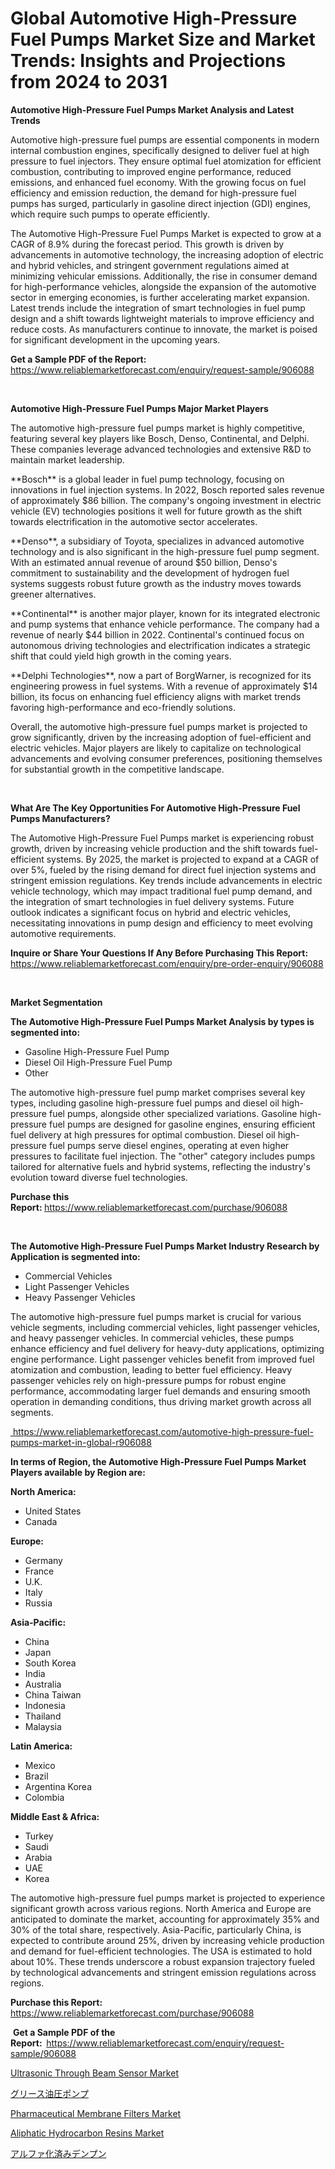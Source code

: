<p><h1>Global Automotive High-Pressure Fuel Pumps Market Size and Market Trends: Insights and Projections from 2024 to 2031</h1></p><p><strong>Automotive High-Pressure Fuel Pumps Market Analysis and Latest Trends</strong></p>
<p><p>Automotive high-pressure fuel pumps are essential components in modern internal combustion engines, specifically designed to deliver fuel at high pressure to fuel injectors. They ensure optimal fuel atomization for efficient combustion, contributing to improved engine performance, reduced emissions, and enhanced fuel economy. With the growing focus on fuel efficiency and emission reduction, the demand for high-pressure fuel pumps has surged, particularly in gasoline direct injection (GDI) engines, which require such pumps to operate efficiently.</p><p>The Automotive High-Pressure Fuel Pumps Market is expected to grow at a CAGR of 8.9% during the forecast period. This growth is driven by advancements in automotive technology, the increasing adoption of electric and hybrid vehicles, and stringent government regulations aimed at minimizing vehicular emissions. Additionally, the rise in consumer demand for high-performance vehicles, alongside the expansion of the automotive sector in emerging economies, is further accelerating market expansion. Latest trends include the integration of smart technologies in fuel pump design and a shift towards lightweight materials to improve efficiency and reduce costs. As manufacturers continue to innovate, the market is poised for significant development in the upcoming years.</p></p>
<p><strong>Get a Sample PDF of the Report:&nbsp;</strong> <a href="https://www.reliablemarketforecast.com/enquiry/request-sample/906088">https://www.reliablemarketforecast.com/enquiry/request-sample/906088</a></p>
<p>&nbsp;</p>
<p><strong>Automotive High-Pressure Fuel Pumps Major Market Players</strong></p>
<p><p>The automotive high-pressure fuel pumps market is highly competitive, featuring several key players like Bosch, Denso, Continental, and Delphi. These companies leverage advanced technologies and extensive R&D to maintain market leadership.</p><p>**Bosch** is a global leader in fuel pump technology, focusing on innovations in fuel injection systems. In 2022, Bosch reported sales revenue of approximately $86 billion. The company's ongoing investment in electric vehicle (EV) technologies positions it well for future growth as the shift towards electrification in the automotive sector accelerates.</p><p>**Denso**, a subsidiary of Toyota, specializes in advanced automotive technology and is also significant in the high-pressure fuel pump segment. With an estimated annual revenue of around $50 billion, Denso's commitment to sustainability and the development of hydrogen fuel systems suggests robust future growth as the industry moves towards greener alternatives.</p><p>**Continental** is another major player, known for its integrated electronic and pump systems that enhance vehicle performance. The company had a revenue of nearly $44 billion in 2022. Continental's continued focus on autonomous driving technologies and electrification indicates a strategic shift that could yield high growth in the coming years.</p><p>**Delphi Technologies**, now a part of BorgWarner, is recognized for its engineering prowess in fuel systems. With a revenue of approximately $14 billion, its focus on enhancing fuel efficiency aligns with market trends favoring high-performance and eco-friendly solutions.</p><p>Overall, the automotive high-pressure fuel pumps market is projected to grow significantly, driven by the increasing adoption of fuel-efficient and electric vehicles. Major players are likely to capitalize on technological advancements and evolving consumer preferences, positioning themselves for substantial growth in the competitive landscape.</p></p>
<p>&nbsp;</p>
<p><strong>What Are The Key Opportunities For Automotive High-Pressure Fuel Pumps Manufacturers?</strong></p>
<p><p>The Automotive High-Pressure Fuel Pumps market is experiencing robust growth, driven by increasing vehicle production and the shift towards fuel-efficient systems. By 2025, the market is projected to expand at a CAGR of over 5%, fueled by the rising demand for direct fuel injection systems and stringent emission regulations. Key trends include advancements in electric vehicle technology, which may impact traditional fuel pump demand, and the integration of smart technologies in fuel delivery systems. Future outlook indicates a significant focus on hybrid and electric vehicles, necessitating innovations in pump design and efficiency to meet evolving automotive requirements.</p></p>
<p><strong>Inquire or Share Your Questions If Any Before Purchasing This Report:</strong> <a href="https://www.reliablemarketforecast.com/enquiry/pre-order-enquiry/906088">https://www.reliablemarketforecast.com/enquiry/pre-order-enquiry/906088</a></p>
<p>&nbsp;</p>
<p><strong>Market Segmentation</strong></p>
<p><strong>The Automotive High-Pressure Fuel Pumps Market Analysis by types is segmented into:</strong></p>
<p><ul><li>Gasoline High-Pressure Fuel Pump</li><li>Diesel Oil High-Pressure Fuel Pump</li><li>Other</li></ul></p>
<p><p>The automotive high-pressure fuel pump market comprises several key types, including gasoline high-pressure fuel pumps and diesel oil high-pressure fuel pumps, alongside other specialized variations. Gasoline high-pressure fuel pumps are designed for gasoline engines, ensuring efficient fuel delivery at high pressures for optimal combustion. Diesel oil high-pressure fuel pumps serve diesel engines, operating at even higher pressures to facilitate fuel injection. The "other" category includes pumps tailored for alternative fuels and hybrid systems, reflecting the industry's evolution toward diverse fuel technologies.</p></p>
<p><strong>Purchase this Report:&nbsp;</strong><a href="https://www.reliablemarketforecast.com/purchase/906088">https://www.reliablemarketforecast.com/purchase/906088</a></p>
<p>&nbsp;</p>
<p><strong>The Automotive High-Pressure Fuel Pumps Market Industry Research by Application is segmented into:</strong></p>
<p><ul><li>Commercial Vehicles</li><li>Light Passenger Vehicles</li><li>Heavy Passenger Vehicles</li></ul></p>
<p><p>The automotive high-pressure fuel pumps market is crucial for various vehicle segments, including commercial vehicles, light passenger vehicles, and heavy passenger vehicles. In commercial vehicles, these pumps enhance efficiency and fuel delivery for heavy-duty applications, optimizing engine performance. Light passenger vehicles benefit from improved fuel atomization and combustion, leading to better fuel efficiency. Heavy passenger vehicles rely on high-pressure pumps for robust engine performance, accommodating larger fuel demands and ensuring smooth operation in demanding conditions, thus driving market growth across all segments.</p></p>
<p><a href="https://www.reliablemarketforecast.com/automotive-high-pressure-fuel-pumps-market-in-global-r906088">&nbsp;https://www.reliablemarketforecast.com/automotive-high-pressure-fuel-pumps-market-in-global-r906088</a></p>
<p><strong>In terms of Region, the Automotive High-Pressure Fuel Pumps Market Players available by Region are:</strong></p>
<p>
    <p> <strong> North America: </strong>
        <ul>
            <li>United States</li>
            <li>Canada</li>
        </ul>
        </p> 
    <p> <strong> Europe: </strong>
        <ul>
            <li>Germany</li>
            <li>France</li>
            <li>U.K.</li>
            <li>Italy</li>
            <li>Russia</li>
        </ul>
        </p> 
    <p> <strong> Asia-Pacific: </strong>
        <ul>
            <li>China</li>
            <li>Japan</li>
            <li>South Korea</li>
            <li>India</li>
            <li>Australia</li>
            <li>China Taiwan</li>
            <li>Indonesia</li>
            <li>Thailand</li>
            <li>Malaysia</li>
        </ul>
        </p> 
    <p> <strong> Latin America: </strong>
        <ul>
            <li>Mexico</li>
            <li>Brazil</li>
            <li>Argentina Korea</li>
            <li>Colombia</li>
        </ul>
        </p> 
    <p> <strong> Middle East & Africa: </strong>
        <ul>
            <li>Turkey</li>
            <li>Saudi</li>
            <li>Arabia</li>
            <li>UAE</li>
            <li>Korea</li>
        </ul>
    </p>
    </p>
<p><p>The automotive high-pressure fuel pumps market is projected to experience significant growth across various regions. North America and Europe are anticipated to dominate the market, accounting for approximately 35% and 30% of the total share, respectively. Asia-Pacific, particularly China, is expected to contribute around 25%, driven by increasing vehicle production and demand for fuel-efficient technologies. The USA is estimated to hold about 10%. These trends underscore a robust expansion trajectory fueled by technological advancements and stringent emission regulations across regions.</p></p>
<p><strong>Purchase this Report: </strong><a href="https://www.reliablemarketforecast.com/purchase/906088">https://www.reliablemarketforecast.com/purchase/906088</a></p>
<p>&nbsp;<strong>Get a Sample PDF of the Report:&nbsp;&nbsp;</strong><a href="https://www.reliablemarketforecast.com/enquiry/request-sample/906088">https://www.reliablemarketforecast.com/enquiry/request-sample/906088</a></p>
<p><strong></strong></p>
<p><p><a href="https://www.linkedin.com/pulse/charting-future-comprehensive-analysis-global-ultrasonic-fxfyc?trackingId=qVluGeXYQgGAWMOesRLMSA%3D%3D">Ultrasonic Through Beam Sensor Market</a></p><p><a href="https://medium.com/@bulahhamill83/%E3%82%B0%E3%83%AA%E3%83%BC%E3%82%B9%E6%B2%B9%E5%9C%A7%E3%83%9D%E3%83%B3%E3%83%97%E5%B8%82%E5%A0%B4%E3%81%AE%E8%A6%8F%E6%A8%A1-%E3%82%BF%E3%82%A4%E3%83%97%E5%88%A5-%E3%83%94%E3%82%B9%E3%83%88%E3%83%B3-%E6%AD%A3-6089193d2d29">グリース油圧ポンプ</a></p><p><a href="https://github.com/mabutironaldo/Market-Research-Report-List-6/blob/main/pharmaceutical-membrane-filters-market.md">Pharmaceutical Membrane Filters Market</a></p><p><a href="https://issuu.com/reportprime-2/docs/aliphatic-hydrocarbon-resins-market_b08003f88ce7f8">Aliphatic Hydrocarbon Resins Market</a></p><p><a href="https://medium.com/@bulahhamill83/%E3%83%97%E3%83%AC%E3%82%BC%E3%83%AB%E5%8C%96%E3%83%87%E3%83%B3%E3%83%97%E3%83%B3%E5%B8%82%E5%A0%B4%E8%AA%BF%E6%9F%BB%E5%A0%B1%E5%91%8A%E6%9B%B8%E3%81%AB%E3%81%AF-2024%E5%B9%B4%E3%81%8B%E3%82%892031%E5%B9%B4%E3%81%BE%E3%81%A7%E3%81%AE%E4%BA%88%E6%B8%AC%E3%81%A7cagr6-5-%E3%81%AE%E5%B8%82%E5%A0%B4%E8%A6%8F%E6%A8%A1-%E3%82%B7%E3%82%A7%E3%82%A2-%E6%88%90%E9%95%B7%E7%8E%87%E3%81%AB%E9%96%A2%E3%81%99%E3%82%8B%E5%88%86%E6%9E%90%E3%81%8C%E5%90%AB%E3%81%BE%E3%82%8C%E3%81%A6%E3%81%84%E3%81%BE%E3%81%99-8c3a6d6a9bef?postPublishedType=initial">アルファ化済みデンプン</a></p></p>